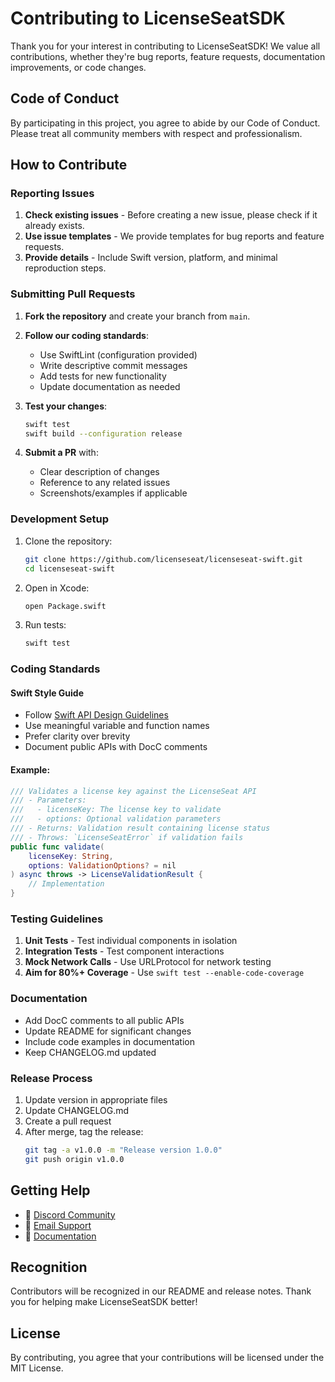 # Contributing to LicenseSeatSDK

Thank you for your interest in contributing to LicenseSeatSDK! We value all contributions, whether they're bug reports, feature requests, documentation improvements, or code changes.

## Code of Conduct

By participating in this project, you agree to abide by our Code of Conduct. Please treat all community members with respect and professionalism.

## How to Contribute

### Reporting Issues

1. **Check existing issues** - Before creating a new issue, please check if it already exists.
2. **Use issue templates** - We provide templates for bug reports and feature requests.
3. **Provide details** - Include Swift version, platform, and minimal reproduction steps.

### Submitting Pull Requests

1. **Fork the repository** and create your branch from `main`.
2. **Follow our coding standards**:
   - Use SwiftLint (configuration provided)
   - Write descriptive commit messages
   - Add tests for new functionality
   - Update documentation as needed

3. **Test your changes**:
   ```bash
   swift test
   swift build --configuration release
   ```

4. **Submit a PR** with:
   - Clear description of changes
   - Reference to any related issues
   - Screenshots/examples if applicable

### Development Setup

1. Clone the repository:
   ```bash
   git clone https://github.com/licenseseat/licenseseat-swift.git
   cd licenseseat-swift
   ```

2. Open in Xcode:
   ```bash
   open Package.swift
   ```

3. Run tests:
   ```bash
   swift test
   ```

### Coding Standards

#### Swift Style Guide

- Follow [Swift API Design Guidelines](https://swift.org/documentation/api-design-guidelines/)
- Use meaningful variable and function names
- Prefer clarity over brevity
- Document public APIs with DocC comments

#### Example:
```swift
/// Validates a license key against the LicenseSeat API
/// - Parameters:
///   - licenseKey: The license key to validate
///   - options: Optional validation parameters
/// - Returns: Validation result containing license status
/// - Throws: `LicenseSeatError` if validation fails
public func validate(
    licenseKey: String,
    options: ValidationOptions? = nil
) async throws -> LicenseValidationResult {
    // Implementation
}
```

### Testing Guidelines

1. **Unit Tests** - Test individual components in isolation
2. **Integration Tests** - Test component interactions
3. **Mock Network Calls** - Use URLProtocol for network testing
4. **Aim for 80%+ Coverage** - Use `swift test --enable-code-coverage`

### Documentation

- Add DocC comments to all public APIs
- Update README for significant changes
- Include code examples in documentation
- Keep CHANGELOG.md updated

### Release Process

1. Update version in appropriate files
2. Update CHANGELOG.md
3. Create a pull request
4. After merge, tag the release:
   ```bash
   git tag -a v1.0.0 -m "Release version 1.0.0"
   git push origin v1.0.0
   ```

## Getting Help

- 💬 [Discord Community](https://discord.gg/licenseseat)
- 📧 [Email Support](mailto:support@licenseseat.com)
- 📖 [Documentation](https://docs.licenseseat.com)

## Recognition

Contributors will be recognized in our README and release notes. Thank you for helping make LicenseSeatSDK better!

## License

By contributing, you agree that your contributions will be licensed under the MIT License. 